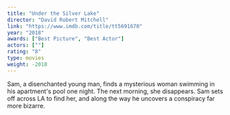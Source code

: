 ```yaml
---
title: "Under the Silver Lake"
director: "David Robert Mitchell"
link: "https://www.imdb.com/title/tt5691670"
year: "2018"
awards: ["Best Picture", "Best Actor"]
actors: [""]
rating: "8"
type: movies
weight: -2018
---
```

Sam, a disenchanted young man, finds a mysterious woman swimming in his apartment's pool one night. The next morning, she disappears. Sam sets off across LA to find her, and along the way he uncovers a conspiracy far more bizarre.